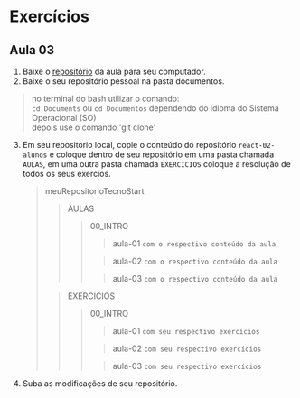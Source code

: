 # Exercícios

## Aula 03

1. Baixe o [repositório](https://github.com/tecno-start/react-02-alunos) da aula para seu computador.
2. Baixe o seu repositório pessoal na pasta documentos.

> no terminal do bash utilizar o comando: \
`cd Documents` ou `cd Documentos` dependendo do idioma do Sistema Operacional (SO)\
> depois use o comando 'git clone' 

3. Em seu repositorio local, copie o conteúdo do repositório `react-02-alunos` e coloque dentro de seu repositório em
   uma pasta chamada `AULAS`, em uma outra pasta chamada `EXERCICIOS` coloque a resolução de todos os seus exercíos.
   > meuRepositorioTecnoStart
   >> AULAS
   >>> 00_INTRO
   >>>> aula-01 `com o respectivo conteúdo da aula`
   >>>
   >>>> aula-02 `com o respectivo conteúdo da aula`
   >>>
   >>>> aula-03 `com o respectivo conteúdo da aula`
   > 
   >> EXERCICIOS
   >>> 00_INTRO
   >>>> aula-01 `com seu respectivo exercícios`
   >>>
   >>>> aula-02 `com seu respectivo exercícios`
   >>>
   >>>> aula-03 `com seu respectivo exercícios`
   
4. Suba as modificações de seu repositório.